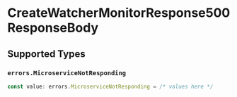 # CreateWatcherMonitorResponse500ResponseBody


## Supported Types

### `errors.MicroserviceNotResponding`

```typescript
const value: errors.MicroserviceNotResponding = /* values here */
```

